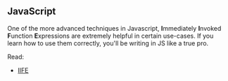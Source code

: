 ## JavaScript

One of the more advanced techniques in Javascript, **I**mmediately **I**nvoked **F**unction **E**xpressions are extremely helpful in certain use-cases. If you learn how to use them correctly, you'll be writing in JS like a true pro. 

Read: 

* [IIFE](https://medium.freecodecamp.org/the-definitive-javascript-handbook-for-a-developer-interview-44ffc6aeb54e)